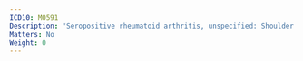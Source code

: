 ```yaml
---
ICD10: M0591
Description: "Seropositive rheumatoid arthritis, unspecified: Shoulder region"
Matters: No
Weight: 0
---
```



